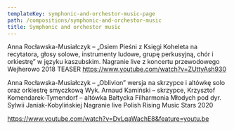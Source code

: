 ```yaml
---
templateKey: symphonic-and-orchestor-music-page
path: /compositions/symphonic-and-orchestor-music
title: Symphonic and orchestor music
---
```


Anna Rocławska-Musiałczyk –  „Osiem Pieśni z Księgi Koheleta na recytatora, głosy solowe, instrumenty ludowe, grupę perkusyjną, chór i orkiestrę”
w języku kaszubskim. Nagranie live z koncertu przewodowego Wejherowo 2018 TEASER
https://www.youtube.com/watch?v=ZUttyAsh930

Anna Rocławska-Musiałczyk – „Oblivion” wersja na skrzypce i altówkę solo oraz orkiestrę smyczkową
Wyk. Arnaud Kamiński – skrzypce, Krzysztof Komendarek-Tymendorf – altówka
Bałtycka Filharmonia Młodych pod dyr. Sylwii Janiak-Kobylińskiej
Nagranie live Polish Rising Music Stars 2020

https://www.youtube.com/watch?v=DvLqaWachE8&feature=youtu.be

